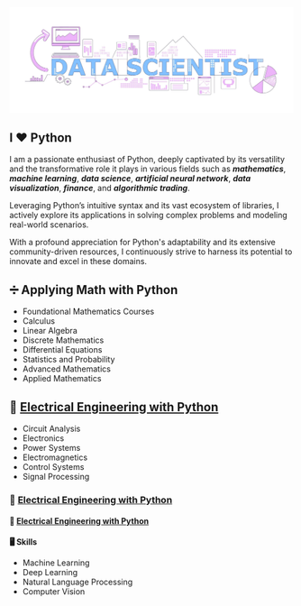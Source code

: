 [![MasterHead](Image/data-scientist-01.jpg)](https://github.com/yaser-rahmati-official)


## I ❤️ Python

I am a passionate enthusiast of Python, deeply captivated by its versatility and the transformative role it plays in various fields such as ***mathematics***, ***machine learning***, ***data science***, ***artificial neural network***, ***data visualization***, ***finance***, and ***algorithmic trading***. 

Leveraging Python’s intuitive syntax and its vast ecosystem of libraries, I actively explore its applications in solving complex problems and modeling real-world scenarios.

With a profound appreciation for Python's adaptability and its extensive community-driven resources, I continuously strive to harness its potential to innovate and excel in these domains.

## ➗ Applying Math with Python
* Foundational Mathematics Courses
* Calculus
* Linear Algebra
* Discrete Mathematics
* Differential Equations
* Statistics and Probability
* Advanced Mathematics
* Applied Mathematics

## 📡 [Electrical Engineering with Python](https://github.com/yaser-rahmati-official/Electrical-Engineering-with-Python)
* Circuit Analysis
* Electronics
* Power Systems
* Electromagnetics
* Control Systems
* Signal Processing

### 📡 [Electrical Engineering with Python](https://github.com/yaser-rahmati-official/Electrical-Engineering-with-Python)
#### 📡 [Electrical Engineering with Python](https://github.com/yaser-rahmati-official/Electrical-Engineering-with-Python)

<!--
**yaser-rahmati-official/yaser-rahmati-official** is a ✨ _special_ ✨ repository because its `README.md` (this file) appears on your GitHub profile.

Here are some ideas to get you started:

- 🔭 I’m currently working on ...
- 🌱 I’m currently learning ...
- 👯 I’m looking to collaborate on ...
- 🤔 I’m looking for help with ...
- 💬 Ask me about ...
- 📫 How to reach me: ...
- 😄 Pronouns: ...
- ⚡ Fun fact: ...
-->

**🖥 Skills**
* Machine Learning
* Deep Learning
* Natural Language Processing
* Computer Vision
